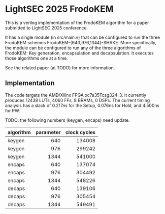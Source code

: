 
# LightSEC 2025 FrodoKEM

This is a verilog implementation of the FrodoKEM algorithm for a paper submitted to LightSEC 2025 conference.

It has a single module (in src/main.v) that can be configured to run the three FrodoKEM schemes FrodoKEM-{640,976,1344}-SHAKE. More specifically, the module can be configured to run any of the three algorithms of FrodoKEM: Key generation, encapsulation and decapsulation. It executes those algorithms one at a time.

See the related paper (at TODO) for more information.

## Implementation

The code targets the AMD/Xilinx FPGA xc7a35Tcsg324-3. It currently produces 12438 LUTs, 4060 FFs, 8 BRAMs, 0 DSPs. The current timing analysis has a slack of 0.217ns for the Setup, 0.076ns for Hold, and 4.500ns for PW.


TODO: the following numbers (keygen, encaps) need update.

algorithm | parameter | clock cycles
--- | ---: | ---:
keygen | 640 | 134008
keygen | 976 | 299242
keygen | 1344 | 541000
encaps | 640 | 137074
encaps | 976 | 304492
encaps | 1344 | 548226
decaps | 640 | 139106
decaps | 976 | 305454
decaps | 1344 | 549491

